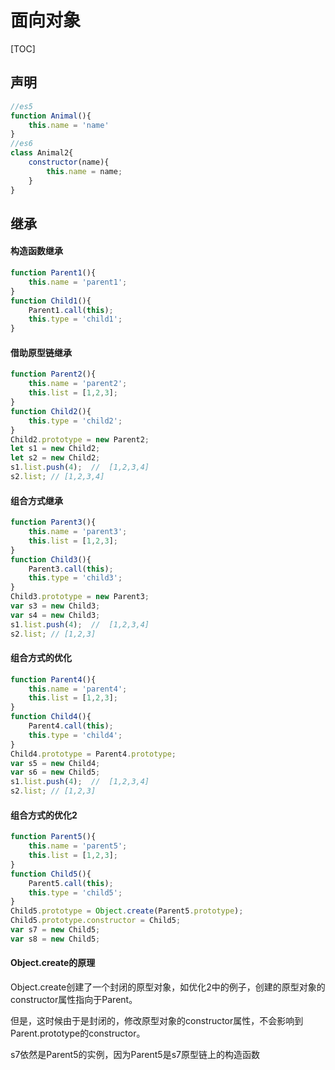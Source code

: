 # 面向对象

[TOC]



## 声明

```js
//es5
function Animal(){
    this.name = 'name'
}
//es6
class Animal2{
    constructor(name){
        this.name = name;
    }
}
```



## 继承

#### 构造函数继承

```js
function Parent1(){
    this.name = 'parent1';
}
function Child1(){
    Parent1.call(this);
    this.type = 'child1';
}
```

[^缺点]: Parent1原型链上的对象没法被继承



#### 借助原型链继承

```js
function Parent2(){
    this.name = 'parent2';
    this.list = [1,2,3];
}
function Child2(){
    this.type = 'child2';
}
Child2.prototype = new Parent2;
let s1 = new Child2;
let s2 = new Child2;
s1.list.push(4);  //  [1,2,3,4]
s2.list; // [1,2,3,4]
```

[^缺点]: 实例对象共用同一个原型对象，当通过实例改变原型链上的属性时，其它的实例也会被影响。



#### 组合方式继承

```js
function Parent3(){
    this.name = 'parent3';
    this.list = [1,2,3];
}
function Child3(){
    Parent3.call(this);
    this.type = 'child3';
}
Child3.prototype = new Parent3;
var s3 = new Child3;
var s4 = new Child3;
s1.list.push(4);  //  [1,2,3,4]
s2.list; // [1,2,3]
```

[^缺点]: 每new一次，Parent3被执行两次



#### 组合方式的优化

```js
function Parent4(){
    this.name = 'parent4';
    this.list = [1,2,3];
}
function Child4(){
    Parent4.call(this);
    this.type = 'child4';
}
Child4.prototype = Parent4.prototype;
var s5 = new Child4;
var s6 = new Child5;
s1.list.push(4);  //  [1,2,3,4]
s2.list; // [1,2,3]
```

[^缺点]: Child4.prototype.constructor指向Parent4，这样无法分清实例对象究竟是哪个构造函数出来的，即s5 instanceof Child4, s5 instanceof Parent4，结果都是对的。如果直接把Child4.prototype.constructor = Child4，那么Parent4.prototype.constructor也会指向Child4，因为两者是引用关系，一个改变了，另一个也会改变。所以，需要优化的点就是需要将父子类隔离开，互不影响。



#### 组合方式的优化2

```js
function Parent5(){
    this.name = 'parent5';
    this.list = [1,2,3];
}
function Child5(){
    Parent5.call(this);
    this.type = 'child5';
}
Child5.prototype = Object.create(Parent5.prototype);
Child5.prototype.constructor = Child5;
var s7 = new Child5;
var s8 = new Child5;
```

[^优点]: 通过Parent.call执行了父类构造函数的方法，通过Object.create进行了原型链的链接。Object.create可以将父类和子类隔离开，可以理解生成一个中间类，二者可以互不影响。

#### Object.create的原理

Object.create创建了一个封闭的原型对象，如优化2中的例子，创建的原型对象的constructor属性指向于Parent。

但是，这时候由于是封闭的，修改原型对象的constructor属性，不会影响到Parent.prototype的constructor。

s7依然是Parent5的实例，因为Parent5是s7原型链上的构造函数